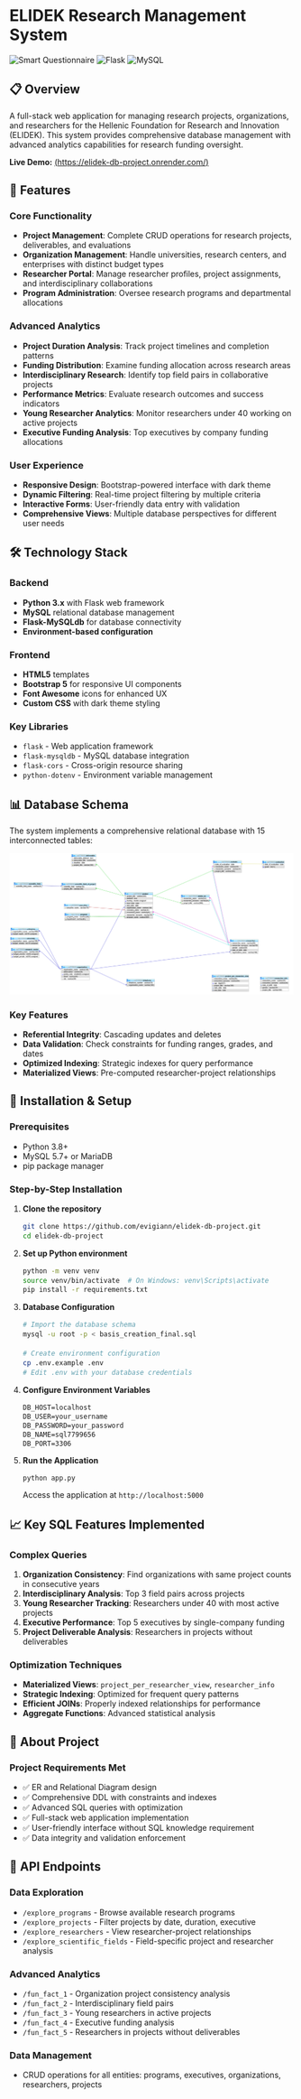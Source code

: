 # ELIDEK Research Management System
![Smart Questionnaire](https://img.shields.io/badge/Full%20Stack-Project-blue)
![Flask](https://img.shields.io/badge/Flask-2.3.3-green)
![MySQL](https://img.shields.io/badge/MySQL-Database-orange)

## 📋 Overview
A full-stack web application for managing research projects, organizations, and researchers for the Hellenic Foundation for Research and Innovation (ELIDEK). This system provides comprehensive database management with advanced analytics capabilities for research funding oversight.

**Live Demo:** [(https://elidek-db-project.onrender.com/)](https://elidek-db-project.onrender.com/)

## 🚀 Features

### Core Functionality
- **Project Management**: Complete CRUD operations for research projects, deliverables, and evaluations
- **Organization Management**: Handle universities, research centers, and enterprises with distinct budget types
- **Researcher Portal**: Manage researcher profiles, project assignments, and interdisciplinary collaborations
- **Program Administration**: Oversee research programs and departmental allocations

### Advanced Analytics
- **Project Duration Analysis**: Track project timelines and completion patterns
- **Funding Distribution**: Examine funding allocation across research areas
- **Interdisciplinary Research**: Identify top field pairs in collaborative projects
- **Performance Metrics**: Evaluate research outcomes and success indicators
- **Young Researcher Analytics**: Monitor researchers under 40 working on active projects
- **Executive Funding Analysis**: Top executives by company funding allocations

### User Experience
- **Responsive Design**: Bootstrap-powered interface with dark theme
- **Dynamic Filtering**: Real-time project filtering by multiple criteria
- **Interactive Forms**: User-friendly data entry with validation
- **Comprehensive Views**: Multiple database perspectives for different user needs

## 🛠️ Technology Stack

### Backend
- **Python 3.x** with Flask web framework
- **MySQL** relational database management
- **Flask-MySQLdb** for database connectivity
- **Environment-based configuration**

### Frontend
- **HTML5** templates
- **Bootstrap 5** for responsive UI components
- **Font Awesome** icons for enhanced UX
- **Custom CSS** with dark theme styling

### Key Libraries
- `flask` - Web application framework
- `flask-mysqldb` - MySQL database integration
- `flask-cors` - Cross-origin resource sharing
- `python-dotenv` - Environment variable management

## 📊 Database Schema

The system implements a comprehensive relational database with 15 interconnected tables:

![ELIDEK Portal](/database_schema.png)

### Key Features
- **Referential Integrity**: Cascading updates and deletes
- **Data Validation**: Check constraints for funding ranges, grades, and dates
- **Optimized Indexing**: Strategic indexes for query performance
- **Materialized Views**: Pre-computed researcher-project relationships

## 🚦 Installation & Setup

### Prerequisites
- Python 3.8+
- MySQL 5.7+ or MariaDB
- pip package manager

### Step-by-Step Installation

1. **Clone the repository**
   ```bash
   git clone https://github.com/evigiann/elidek-db-project.git
   cd elidek-db-project
   ```

2. **Set up Python environment**
   ```bash
   python -m venv venv
   source venv/bin/activate  # On Windows: venv\Scripts\activate
   pip install -r requirements.txt
   ```

3. **Database Configuration**
   ```bash
   # Import the database schema
   mysql -u root -p < basis_creation_final.sql
   
   # Create environment configuration
   cp .env.example .env
   # Edit .env with your database credentials
   ```

4. **Configure Environment Variables**
   ```env
   DB_HOST=localhost
   DB_USER=your_username
   DB_PASSWORD=your_password
   DB_NAME=sql7799656
   DB_PORT=3306
   ```

5. **Run the Application**
   ```bash
   python app.py
   ```
   Access the application at `http://localhost:5000`

## 📈 Key SQL Features Implemented

### Complex Queries
1. **Organization Consistency**: Find organizations with same project counts in consecutive years
2. **Interdisciplinary Analysis**: Top 3 field pairs across projects
3. **Young Researcher Tracking**: Researchers under 40 with most active projects
4. **Executive Performance**: Top 5 executives by single-company funding
5. **Project Deliverable Analysis**: Researchers in projects without deliverables

### Optimization Techniques
- **Materialized Views**: `project_per_researcher_view`, `researcher_info`
- **Strategic Indexing**: Optimized for frequent query patterns
- **Efficient JOINs**: Properly indexed relationships for performance
- **Aggregate Functions**: Advanced statistical analysis

## 🎯 About Project

### Project Requirements Met
- ✅ ER and Relational Diagram design
- ✅ Comprehensive DDL with constraints and indexes
- ✅ Advanced SQL queries with optimization
- ✅ Full-stack web application implementation
- ✅ User-friendly interface without SQL knowledge requirement
- ✅ Data integrity and validation enforcement

## 🔧 API Endpoints

### Data Exploration
- `/explore_programs` - Browse available research programs
- `/explore_projects` - Filter projects by date, duration, executive
- `/explore_researchers` - View researcher-project relationships
- `/explore_scientific_fields` - Field-specific project and researcher analysis

### Advanced Analytics
- `/fun_fact_1` - Organization project consistency analysis
- `/fun_fact_2` - Interdisciplinary field pairs
- `/fun_fact_3` - Young researchers in active projects
- `/fun_fact_4` - Executive funding analysis
- `/fun_fact_5` - Researchers in projects without deliverables

### Data Management
- CRUD operations for all entities: programs, executives, organizations, researchers, projects



